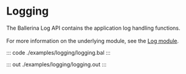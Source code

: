 # Logging

The Ballerina Log API contains the application log handling functions.<br/><br/>
For more information on the underlying module,
see the [Log module](https://docs.central.ballerina.io/ballerina/log/latest/).


::: code ./examples/logging/logging.bal :::

::: out ./examples/logging/logging.out :::